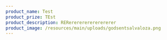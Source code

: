 ```yaml
---
product_name: Test
product_prize: TEst
product_description: RERererererererererer
product_image: /resources/main/uploads/godsentsalvaloza.png
---
```

